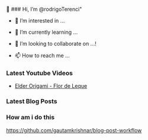 👋 ### Hi, I’m @rodrigoTerenci"
- 👀 I’m interested in ...
- 🌱 I’m currently learning ...
- 💞️ I’m looking to collaborate on ...!

- 📫 How to reach me ...

### Latest Youtube Videos
<!-- YOUTUBE:START -->
- [Elder Origami - Flor de Leque](https://www.youtube.com/watch?v=1xHgi6n1cc4)
<!-- YOUTUBE:END -->

### Latest Blog Posts
<!-- BLOG-POST-LIST:START -->
<!-- BLOG-POST-LIST:END -->


### How am i do this
https://github.com/gautamkrishnar/blog-post-workflow
<!---
rodrigoTerenci/rodrigoTerenci is a ✨ special ✨ repository because its `README.md` (this file) appears on your GitHub profile.
You can click the Preview link to take a look at your changes.
--->

